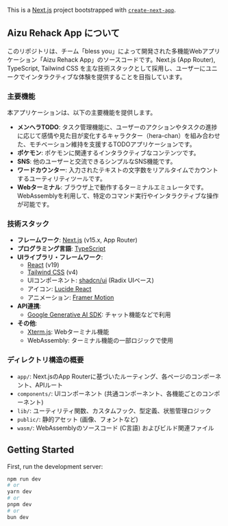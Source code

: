 This is a [Next.js](https://nextjs.org) project bootstrapped with [`create-next-app`](https://nextjs.org/docs/app/api-reference/cli/create-next-app).

## Aizu Rehack App について

このリポジトリは、チーム「bless you」によって開発された多機能Webアプリケーション「Aizu Rehack App」のソースコードです。Next.js (App Router), TypeScript, Tailwind CSS を主な技術スタックとして採用し、ユーザーにユニークでインタラクティブな体験を提供することを目指しています。

### 主要機能

本アプリケーションは、以下の主要機能を提供します。

*   **メンヘラTODO**: タスク管理機能に、ユーザーのアクションやタスクの進捗に応じて感情や見た目が変化するキャラクター（hera-chan）を組み合わせた、モチベーション維持を支援するTODOアプリケーションです。
*   **ポケモン**: ポケモンに関連するインタラクティブなコンテンツです。
*   **SNS**: 他のユーザーと交流できるシンプルなSNS機能です。
*   **ワードカウンター**: 入力されたテキストの文字数をリアルタイムでカウントするユーティリティツールです。
*   **Webターミナル**: ブラウザ上で動作するターミナルエミュレータです。WebAssemblyを利用して、特定のコマンド実行やインタラクティブな操作が可能です。

### 技術スタック

*   **フレームワーク**: [Next.js](https://nextjs.org/) (v15.x, App Router)
*   **プログラミング言語**: [TypeScript](https://www.typescriptlang.org/)
*   **UIライブラリ・フレームワーク**:
    *   [React](https://react.dev/) (v19)
    *   [Tailwind CSS](https://tailwindcss.com/) (v4)
    *   UIコンポーネント: [shadcn/ui](https://ui.shadcn.com/) (Radix UIベース)
    *   アイコン: [Lucide React](https://lucide.dev/)
    *   アニメーション: [Framer Motion](https://www.framer.com/motion/)
*   **API連携**:
    *   [Google Generative AI SDK](https://ai.google.dev/): チャット機能などで利用
*   **その他**:
    *   [Xterm.js](https://xtermjs.org/): Webターミナル機能
    *   WebAssembly: ターミナル機能の一部ロジックで使用

### ディレクトリ構造の概要

*   `app/`: Next.jsのApp Routerに基づいたルーティング、各ページのコンポーネント、APIルート
*   `components/`: UIコンポーネント (共通コンポーネント、各機能ごとのコンポーネント)
*   `lib/`: ユーティリティ関数、カスタムフック、型定義、状態管理ロジック
*   `public/`: 静的アセット (画像、フォントなど)
*   `wasm/`: WebAssemblyのソースコード (C言語) およびビルド関連ファイル

## Getting Started

First, run the development server:

```bash
npm run dev
# or
yarn dev
# or
pnpm dev
# or
bun dev
```
